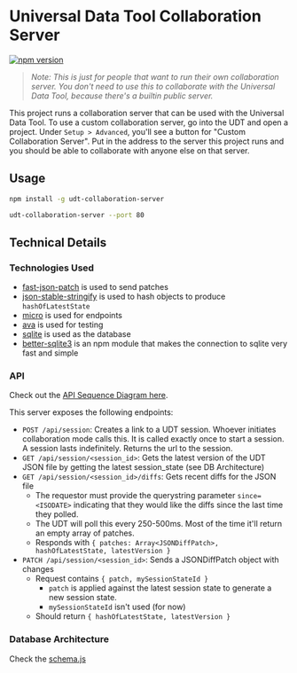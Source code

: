 # Universal Data Tool Collaboration Server

[![npm version](https://badge.fury.io/js/udt-collaboration-server.svg)](https://badge.fury.io/js/udt-collaboration-server)

> _Note: This is just for people that want to run their own collaboration server. You don't need to use
> this to collaborate with the Universal Data Tool, because there's a builtin public server._

This project runs a collaboration server that can be used with the Universal Data Tool. To use a custom collaboration server,
go into the UDT and open a project. Under `Setup > Advanced`, you'll see a button for "Custom Collaboration Server". Put in
the address to the server this project runs and you should be able to collaborate with anyone else on that server.

## Usage

```bash
npm install -g udt-collaboration-server

udt-collaboration-server --port 80
```

## Technical Details

### Technologies Used

- [fast-json-patch](https://www.npmjs.com/package/fast-json-patch) is used to send patches
- [json-stable-stringify](https://www.npmjs.com/package/json-stable-stringify) is used to hash objects to produce `hashOfLatestState`
- [micro](https://github.com/zeit/micro) is used for endpoints
- [ava](https://www.npmjs.com/package/ava) is used for testing
- [sqlite](https://www.sqlite.org/index.html) is used as the database
- [better-sqlite3](https://www.npmjs.com/package/better-sqlite3) is an npm module that makes the connection to sqlite very fast and simple

### API

Check out the [API Sequence Diagram here](https://github.com/UniversalDataTool/collaboration-server/blob/master/docs/sequenceDiagram-v1.png).

This server exposes the following endpoints:

- `POST /api/session`: Creates a link to a UDT session. Whoever initiates collaboration mode calls this. It is called exactly once to start a session. A session lasts indefinitely. Returns the url to the session.
- `GET /api/session/<session_id>`: Gets the latest version of the UDT JSON file by getting the latest session_state (see DB Architecture)
- `GET /api/session/<session_id>/diffs`: Gets recent diffs for the JSON file
  - The requestor must provide the querystring parameter `since=<ISODATE>` indicating that they would like the diffs since the last time they polled.
  - The UDT will poll this every 250-500ms. Most of the time it'll return an empty array of patches.
  - Responds with `{ patches: Array<JSONDiffPatch>, hashOfLatestState, latestVersion }`
- `PATCH /api/session/<session_id>`: Sends a JSONDiffPatch object with changes
  - Request contains `{ patch, mySessionStateId }`
    - `patch` is applied against the latest session state to generate a new session state.
    - `mySessionStateId` isn't used (for now)
  - Should return `{ hashOfLatestState, latestVersion }`

### Database Architecture

Check the [schema.js](https://github.com/UniversalDataTool/collaboration-server/blob/master/src/db/schema.js)

